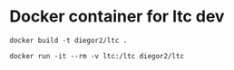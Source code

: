 # Docker container for ltc dev

`docker build -t diegor2/ltc .`

`docker run -it --rm -v ltc:/ltc diegor2/ltc`

